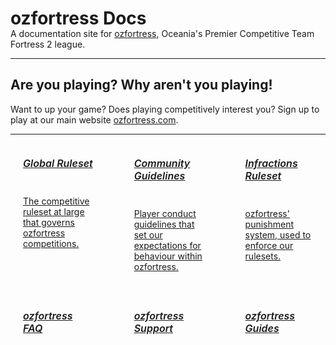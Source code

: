 <link rel="stylesheet" href="/stylesheets/extra.css" />

<style>
.grid-container {
  display: grid;
  column-gap: 24px;
  row-gap: 24px;
  grid-template-columns: auto auto auto;
  background: none;
}
.grid-item {
  background-color: var(--md-footer-bg-color);
  border: 4px solid var(--md-footer-bg-color);
  border-radius: 3px;
  padding: 0px 20px 0px 20px;
  text-align: left;
  transition: ease 0.5s;
}

.grid-item:hover {
  border: 4px solid var(--md-accent-fg-color);
  transition: ease 0.3s;
}

.grid-item:hover h5 {
  color: var(--md-accent-fg-color);
  transition: ease 0.3s;
}

.grid-item h5 {
  color: var(--md-primary-bg-color--light);
  font-size: 16px;
  font-weight: 600;
  transition: ease 0.5s;
}

.grid-item hr {
  background-color: var(--md-primary-bg-color--light);
}

.grid-item p {
  color: var(--md-primary-bg-color);
}

.hero-container h2 {
  text-transform: none;
}

.hero-span {
  margin-top: -20px;
  color: var(--md-default-fg-color--light);
}

@media only screen and (min-width: 1220px) {
  .md-sidebar--primary {
    display: none;
  }
  .md-sidebar--secondary {
    display: none;
    order: 0;
    width: 0%;
  }
}

@media only screen and (max-width: 1219px) {
  .md-sidebar--secondary {
    display: none;
    order: 0;
    width: 0%;
  }

  .md-source-file {
    display: none;
  }
}
</style>

<div class="hero-container">
  <h1>ozfortress Docs</h1>
  <div class="hero-span">
    <span>A documentation site for <a href="https://ozfortress.com/">ozfortress</a>, Oceania's Premier Competitive Team Fortress 2 league.</span>
  </div>
  <hr>
  <h2>Are you playing? Why aren't you playing!</h2>
  <p>Want to up your game? Does playing competitively interest you? Sign up to play at our main website <a href="https://ozfortress.com/">ozfortress.com</a>.</p>
  <hr>
</div>

<div class="grid-container">
  <a href="/rules/global">
  <div class="grid-item">
    <h5>Global Ruleset</h5>
    <hr>
    <p>The competitive ruleset at large that governs ozfortress competitions.</p>
  </div>
  </a>
  <a href="/rules/community_guidelines">
  <div class="grid-item">
    <h5>Community Guidelines</h5>
    <hr>
    <p>Player conduct guidelines that set our expectations for behaviour within ozfortress.</p>
  </div>
  </a>
  <a href="/rules/infractions">
  <div class="grid-item">
    <h5>Infractions Ruleset</h5>
    <hr>
    <p>ozfortress' punishment system, used to enforce our rulesets.</p>
  </div>
  </a>
  <a href="/faq/landing">
  <div class="grid-item">
    <h5>ozfortress FAQ</h5>
  </div>
  </a>
  <a href="/support/landing">
  <div class="grid-item">
    <h5>ozfortress Support</h5>
  </div>
  </a>
  <a href="/guides/landing">
  <div class="grid-item">
    <h5>ozfortress Guides</h5>
  </div>
  </a>
</div>